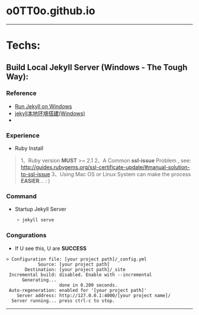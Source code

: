 # o0TT0o.github.io
***
# Techs:
## Build Local Jekyll Server (Windows - The Tough Way):
### Reference
- [Run Jekyll on Windows](http://jekyll-windows.juthilo.com/5-running-jekyll/)
- [jekyll本地环境搭建(Windows)](http://www.cnblogs.com/yevon/p/3308158.html)
- 

### Experience
- Ruby Install
> 1、Ruby version **MUST** >= 2.1
> 2、A Common **ssl-issue** Problem , see:
> 	http://guides.rubygems.org/ssl-certificate-update/#manual-solution-to-ssl-issue
> 3、Using Mac OS or Linux System can make the process **EASIER**... : )

### Command
- Startup Jekyll Server
```bash
	> jekyll serve
```

### Congurations
- If U see this, U are **SUCCESS** 
```output
> Configuration file: [your project path]/_config.yml
            Source: [your project path]
       Destination: [your project path]/_site
 Incremental build: disabled. Enable with --incremental
      Generating...
                    done in 0.209 seconds.
 Auto-regeneration: enabled for '[your project path]'
    Server address: http://127.0.0.1:4000/[your project name]/
  Server running... press ctrl-c to stop.
```
***

